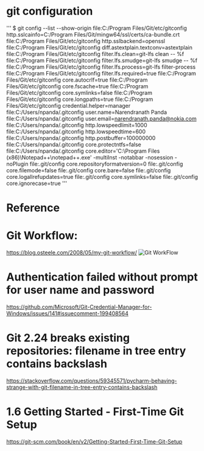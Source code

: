 # git configuration 
'''
$ git config --list --show-origin
file:C:/Program Files/Git/etc/gitconfig http.sslcainfo=C:/Program Files/Git/mingw64/ssl/certs/ca-bundle.crt
file:C:/Program Files/Git/etc/gitconfig http.sslbackend=openssl
file:C:/Program Files/Git/etc/gitconfig diff.astextplain.textconv=astextplain
file:C:/Program Files/Git/etc/gitconfig filter.lfs.clean=git-lfs clean -- %f
file:C:/Program Files/Git/etc/gitconfig filter.lfs.smudge=git-lfs smudge -- %f
file:C:/Program Files/Git/etc/gitconfig filter.lfs.process=git-lfs filter-process
file:C:/Program Files/Git/etc/gitconfig filter.lfs.required=true
file:C:/Program Files/Git/etc/gitconfig core.autocrlf=true
file:C:/Program Files/Git/etc/gitconfig core.fscache=true
file:C:/Program Files/Git/etc/gitconfig core.symlinks=false
file:C:/Program Files/Git/etc/gitconfig core.longpaths=true
file:C:/Program Files/Git/etc/gitconfig credential.helper=manager
file:C:/Users/npanda/.gitconfig user.name=Narendranath Panda
file:C:/Users/npanda/.gitconfig user.email=narendranath.panda@nokia.com
file:C:/Users/npanda/.gitconfig http.lowspeedlimit=1000
file:C:/Users/npanda/.gitconfig http.lowspeedtime=600
file:C:/Users/npanda/.gitconfig http.postbuffer=100000000
file:C:/Users/npanda/.gitconfig core.protectntfs=false
file:C:/Users/npanda/.gitconfig core.editor='C:\Program Files (x86)\Notepad++\notepad++.exe' -multiInst -notabbar -nosession -noPlugin
file:.git/config        core.repositoryformatversion=0
file:.git/config        core.filemode=false
file:.git/config        core.bare=false
file:.git/config        core.logallrefupdates=true
file:.git/config        core.symlinks=false
file:.git/config        core.ignorecase=true
'''
# Reference 
# Git Workflow: 
https://blog.osteele.com/2008/05/my-git-workflow/
![Git WorkFlow](https://images.osteele.com/2008/git-transport.png)

# Authentication failed without prompt for user name and password
https://github.com/Microsoft/Git-Credential-Manager-for-Windows/issues/141#issuecomment-199408564

# Git 2.24 breaks existing repositories: filename in tree entry contains backslash
https://stackoverflow.com/questions/59345571/pycharm-behaving-strange-with-git-filename-in-tree-entry-contains-backslash

# 1.6 Getting Started - First-Time Git Setup
https://git-scm.com/book/en/v2/Getting-Started-First-Time-Git-Setup



